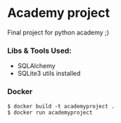 # Academy project

Final project for python academy ;)

### Libs & Tools Used:
* SQLAlchemy
* SQLite3 utils installed

### Docker
```
$ docker build -t academyproject .
$ docker run academyproject
```
